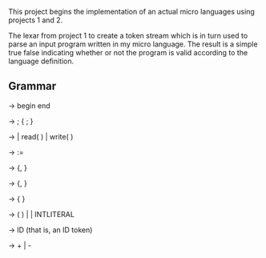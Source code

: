 This project begins the implementation of an actual micro languages using projects 1 and 2.

The lexar from project 1 to create a token stream which is in turn used to parse an input program written
in my micro language. The result is a simple true false indicating whether or not the program is valid
according to the language definition.

## Grammar

<program>	->	begin <statement list> end

<statement list>	->	<statement>; { <statement>; }

<statement>	->	<assignment> | read( <id list> ) | write( <expr list> )

<assignment>	->	<ident> := <expression>

<id list>	->	<ident> {, <ident>}

<expr list>	->	<expression> {, <expression> }

<expression>	->	<primary> {<arith op> <primary> }

<primary>	->	( <epxerssion> ) | <ident> | INTLITERAL

<ident>	->	ID  (that is, an ID token)

<arith op>	->	+ | -